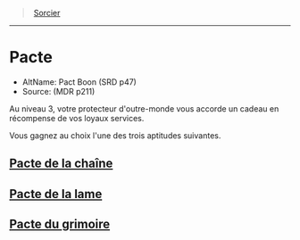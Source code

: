 ﻿---
!Items
Id: warlock_pact_hd.md#pacte
RootId: warlock_pact_hd.md
ParentLink: warlock_hd.md
Name: Pacte
ParentName: Sorcier
NameLevel: 1
AltName: Pact Boon (SRD p47)
Source: (MDR p211)
---
>  [Sorcier](hd_warlock.md)

---


# Pacte

- AltName: Pact Boon (SRD p47)
- Source: (MDR p211)

Au niveau 3, votre protecteur d'outre-monde vous accorde un cadeau en récompense de vos loyaux services.

Vous gagnez au choix l'une des trois aptitudes suivantes.



## [Pacte de la chaîne](hd_warlock_pact_pacte_de_la_chaine.md)



## [Pacte de la lame](hd_warlock_pact_pacte_de_la_lame.md)



## [Pacte du grimoire](hd_warlock_pact_pacte_du_grimoire.md)

